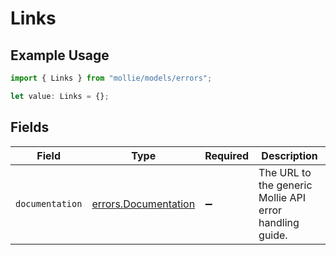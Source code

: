 # Links

## Example Usage

```typescript
import { Links } from "mollie/models/errors";

let value: Links = {};
```

## Fields

| Field                                                        | Type                                                         | Required                                                     | Description                                                  |
| ------------------------------------------------------------ | ------------------------------------------------------------ | ------------------------------------------------------------ | ------------------------------------------------------------ |
| `documentation`                                              | [errors.Documentation](../../models/errors/documentation.md) | :heavy_minus_sign:                                           | The URL to the generic Mollie API error handling guide.      |